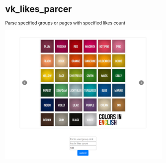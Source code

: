 # vk_likes_parcer
Parse specified groups or pages with specified likes count

![preview](https://github.com/simpavl/vk_likes_parcer/blob/master/image.png)
